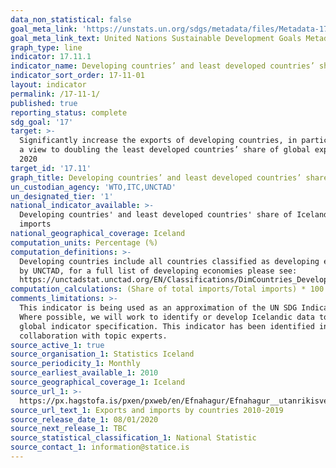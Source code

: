 ```yaml
---
data_non_statistical: false
goal_meta_link: 'https://unstats.un.org/sdgs/metadata/files/Metadata-17-11-01.pdf'
goal_meta_link_text: United Nations Sustainable Development Goals Metadata (pdf 468kB)
graph_type: line
indicator: 17.11.1
indicator_name: Developing countries’ and least developed countries’ share of global exports
indicator_sort_order: 17-11-01
layout: indicator
permalink: /17-11-1/
published: true
reporting_status: complete
sdg_goal: '17'
target: >-
  Significantly increase the exports of developing countries, in particular with
  a view to doubling the least developed countries’ share of global exports by
  2020
target_id: '17.11'
graph_title: Developing countries’ and least developed countries’ share of global exports
un_custodian_agency: 'WTO,ITC,UNCTAD'
un_designated_tier: '1'
national_indicator_available: >-
  Developing countries' and least developed countries' share of Icelandic
  imports
national_geographical_coverage: Iceland
computation_units: Percentage (%)
computation_definitions: >-
  Developing countries include all countries classified as developing economies
  by UNCTAD, for a full list of developing economies please see:
  https://unctadstat.unctad.org/EN/Classifications/DimCountries_DevelopmentStatus_Hierarchy.pdf
computation_calculations: (Share of total imports/Total imports) * 100
comments_limitations: >-
  This indicator is being used as an approximation of the UN SDG Indicator.
  Where possible, we will work to identify or develop Icelandic data to meet the
  global indicator specification. This indicator has been identified in
  collaboration with topic experts.
source_active_1: true
source_organisation_1: Statistics Iceland
source_periodicity_1: Monthly
source_earliest_available_1: 2010
source_geographical_coverage_1: Iceland
source_url_1: >-
  https://px.hagstofa.is/pxen/pxweb/en/Efnahagur/Efnahagur__utanrikisverslun__1_voruvidskipti__01_voruskipti/UTA06003.px
source_url_text_1: Exports and imports by countries 2010-2019
source_release_date_1: 08/01/2020
source_next_release_1: TBC
source_statistical_classification_1: National Statistic
source_contact_1: information@statice.is
---
```

